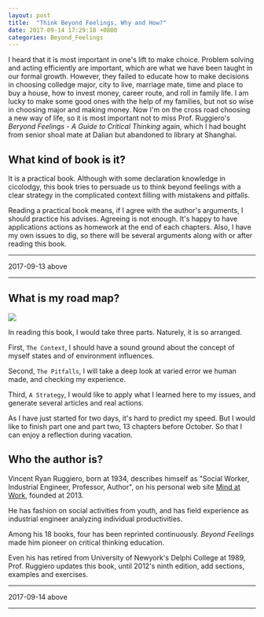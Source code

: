 ```yaml
---
layout: post
title:  "Think Beyond Feelings, Why and How?"
date: 2017-09-14 17:29:18 +0800
categories: Beyond_Feelings
---
```


I heard that it is most important in one's lift to make choice. Problem solving and acting efficiently are important, which are what we have been taught in our formal growth. However, they failed to educate how to make decisions in choosing colledge major, city to live, marriage mate, time and place to buy a house, how to invest money, career route, and roll in family life. I am lucky to make some good ones with the help of my families, but not so wise in choosing major and making money. Now I'm on the cross road choosing a new way of life, so it is most important not to miss Prof. Ruggiero's *Beryond Feelings - A Guide to Critical Thinking* again, which I had bought from senior shoal mate at Dalian but abandoned to library at Shanghai.

## What kind of book is it?

It is a practical book. Although with some declaration knowledge in cicolodgy, this book tries to persuade us to think beyond feelings with a clear strategy in the complicated context filling with mistakens and pitfalls.

Reading a practical book means, if I agree with the author's arguments, I should practice his advises. Agreeing is not enough. It's happy to have applications actions as homework at the end of each chapters. Also, I have my own issues to dig, so there will be several arguments along with or after reading this book.

---

2017-09-13 above

---

## What is my road map?

![](https://ws3.sinaimg.cn/large/006tKfTcgy1fjj703wqosj30t614e0yw.jpg)

In reading this book, I would take three parts. Naturely, it is so arranged. 

First, `The Context`, I should have a sound ground about the concept of myself states and of environment influences.

Second, `The Pitfalls`, I will take a deep look at varied error we human made, and checking my experience.

Third, `A Strategy`, I would like to apply what I learned here to my issues, and generate several articles and real actions.

As I have just started for two days, it's hard to predict my speed. But I would like to finish part one and part  two, 13 chapters before October. So that I can enjoy a reflection during vacation. 

## Who the author is?

Vincent Ryan Ruggiero, born at 1934, describes himself as "Social Worker, Industrial Engineer, Professor, Author", on his personal web site [Mind at Work](https://mind-at-work.com/), founded at 2013.

He has fashion on social activities from youth, and has field experience as industrial engineer analyzing individual productivities.

Among his 18 books, four has been reprinted continuously. *Beyond Feelings* made him pioneer on critical thinking education. 

Even his has retired from University of Newyork's Delphi College at 1989, Prof. Ruggiero updates this book, until 2012's ninth edition, add sections, examples and exercises. 

---

2017-09-14 above

---

